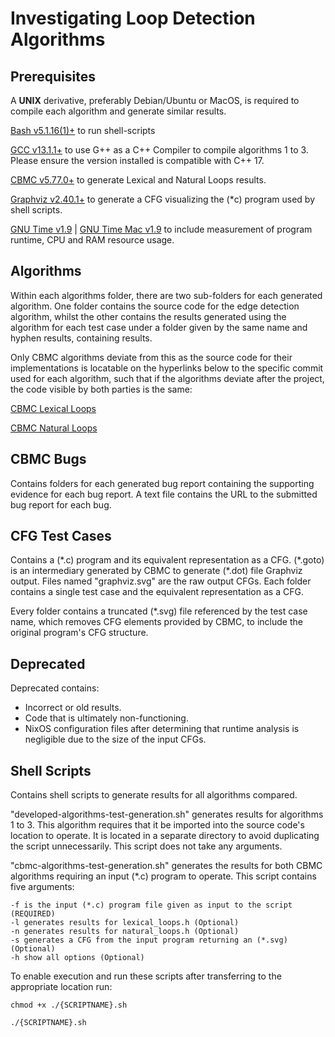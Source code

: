 # Investigating Loop Detection Algorithms


## Prerequisites
A **UNIX** derivative, preferably Debian/Ubuntu or MacOS, is required to compile each algorithm and generate similar results.

[Bash v5.1.16(1)+](https://www.gnu.org/software/bash/) to run shell-scripts

[GCC v13.1.1+](https://gcc.gnu.org/install/binaries.html) to use G++ as a C++ Compiler to compile algorithms 1 to 3. Please ensure the version installed is compatible with C++ 17.

[CBMC v5.77.0+](https://github.com/diffblue/cbmc/releases) to generate Lexical and Natural Loops results.

[Graphviz v2.40.1+](https://graphviz.org/download/) to generate a CFG visualizing the (\*c) program used by shell scripts.

[GNU Time v1.9](https://ftp.gnu.org/gnu/time/) | [GNU Time Mac v1.9](https://formulae.brew.sh/formula/gnu-time) to include measurement of program runtime, CPU and RAM resource usage.


## Algorithms
Within each algorithms folder, there are two sub-folders for each generated algorithm. One folder contains the source code for the edge detection algorithm, whilst the other contains the results generated using the algorithm for each test case under a folder given by the same name and hyphen results, containing results.

Only CBMC algorithms deviate from this as the source code for their implementations is locatable on the hyperlinks below to the specific commit used for each algorithm, such that if the algorithms deviate after the project, the code visible by both parties is the same:

[CBMC Lexical Loops](https://github.com/diffblue/cbmc/blob/cafbcc44856ee3d3007b1f53de24a8b1c44580b6/src/analyses/lexical_loops.h#L1)

[CBMC Natural Loops](https://github.com/diffblue/cbmc/blob/cafbcc44856ee3d3007b1f53de24a8b1c44580b6/src/analyses/natural_loops.h#L1)

## CBMC Bugs
Contains folders for each generated bug report containing the supporting evidence for each bug report. A text file contains the URL to the submitted bug report for each bug.

## CFG Test Cases
Contains a (\*.c) program and its equivalent representation as a CFG. (\*.goto) is an intermediary generated by CBMC to generate (\*.dot) file Graphviz output. Files named "graphviz.svg" are the raw output CFGs. Each folder contains a single test case and the equivalent representation as a CFG.

Every folder contains a truncated (\*.svg) file referenced by the test case name, which removes CFG elements provided by CBMC, to include the original program's CFG structure.

## Deprecated
Deprecated contains:
 - Incorrect or old results.
 - Code that is ultimately non-functioning.
 - NixOS configuration files after determining that runtime analysis is negligible due to the size of the input CFGs.

## Shell Scripts
Contains shell scripts to generate results for all algorithms compared.

"developed-algorithms-test-generation.sh" generates results for algorithms 1 to 3. This algorithm requires that it be imported into the source code's location to operate. It is located in a separate directory to avoid duplicating the script unnecessarily. This script does not take any arguments.

"cbmc-algorithms-test-generation.sh" generates the results for both CBMC algorithms requiring an input (*.c) program to operate. This script contains five arguments:
```
-f is the input (*.c) program file given as input to the script (REQUIRED)
-l generates results for lexical_loops.h (Optional)
-n generates results for natural_loops.h (Optional)
-s generates a CFG from the input program returning an (*.svg) (Optional)
-h show all options (Optional)
```

To enable execution and run these scripts after transferring to the appropriate location run:
```
chmod +x ./{SCRIPTNAME}.sh

./{SCRIPTNAME}.sh
```
